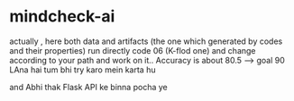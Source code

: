 # mindcheck-ai

actually , here both data and artifacts (the one which generated by codes and their properties)
run directly code 06 (K-flod one) and change according to your path and work on it..
Accuracy is about 80.5 --> goal 90 LAna hai tum bhi try karo mein karta hu

and Abhi thak Flask API ke binna pocha ye
